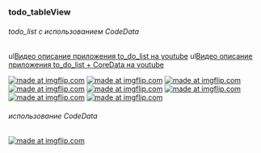 ### todo_tableView
###### todo_list с использованием CodeData
ul[Видео описание приложения to_do_list на youtube](https://youtu.be/YrvThCDvnlg "youtube")
ul[Видео описание приложения to_do_list + CoreData на youtube](https://youtu.be/MjmRd0NTSV4")

<a href="https://imgflip.com/gif/26tpqy"><img src="https://i.imgflip.com/26tpqy.gif" title="made at imgflip.com"/></a>
<a href="https://imgflip.com/gif/26tpth"><img src="https://i.imgflip.com/26tpth.gif" title="made at imgflip.com"/></a>
<a href="https://imgflip.com/gif/26tpwu"><img src="https://i.imgflip.com/26tpwu.gif" title="made at imgflip.com"/></a>
<a href="https://imgflip.com/gif/26tpyg"><img src="https://i.imgflip.com/26tpyg.gif" title="made at imgflip.com"/></a>
<a href="https://imgflip.com/gif/26tq0a"><img src="https://i.imgflip.com/26tq0a.gif" title="made at imgflip.com"/></a>
<a href="https://imgflip.com/gif/26tq38"><img src="https://i.imgflip.com/26tq38.gif" title="made at imgflip.com"/></a>
<a href="https://imgflip.com/gif/26tq6p"><img src="https://i.imgflip.com/26tq6p.gif" title="made at imgflip.com"/></a>
<a href="https://imgflip.com/gif/26tqdl"><img src="https://i.imgflip.com/26tqdl.gif" title="made at imgflip.com"/></a>

###### использование CodeData
<a href="https://imgflip.com/gif/26tr6k"><img src="https://i.imgflip.com/26tr6k.gif" title="made at imgflip.com"/></a>
